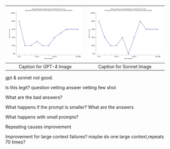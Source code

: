 | ![GPT-4 Image](1/gpt-4-110k-1.png "Caption for GPT-4 Image") | ![Sonnet Image](1/sonnet-100k-1.png "Caption for Sonnet Image") |
|:-----------------------------------------------------------:|:-------------------------------------------------------------:|
| Caption for GPT-4 Image                                     | Caption for Sonnet Image                                     |


gpt & sonnet not good.

Is this legit?
    question vetting
    answer vetting
    few shot

What are the bad answers?

What happens if the prompt is smaller?  What are the answers

What happens with small prompts?

Repeating causes improvement

Improvement for large context failures?
    maybe do one large context,repeats 70 times?